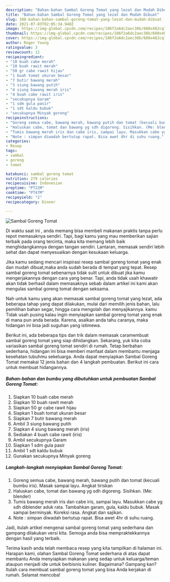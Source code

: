 ```yaml
---
description: "Bahan-bahan Sambal Goreng Tomat yang lezat dan Mudah Dibuat"
title: "Bahan-bahan Sambal Goreng Tomat yang lezat dan Mudah Dibuat"
slug: 388-bahan-bahan-sambal-goreng-tomat-yang-lezat-dan-mudah-dibuat
date: 2021-07-03T02:05:34.940Z
image: https://img-global.cpcdn.com/recipes/186f2a6dc2aec38b/680x482cq70/sambal-goreng-tomat-foto-resep-utama.jpg
thumbnail: https://img-global.cpcdn.com/recipes/186f2a6dc2aec38b/680x482cq70/sambal-goreng-tomat-foto-resep-utama.jpg
cover: https://img-global.cpcdn.com/recipes/186f2a6dc2aec38b/680x482cq70/sambal-goreng-tomat-foto-resep-utama.jpg
author: Roger Young
ratingvalue: 3
reviewcount: 12
recipeingredient:
- "10 buah cabe merah"
- "10 buah rawit merah"
- "50 gr cabe rawit hijau"
- "1 buah tomat ukuran besar"
- "7 butir bawang merah"
- "3 siung bawang putih"
- "4 siung bawang merah iris"
- "4 buah cabe rawit iris"
- "secukupnya Garam"
- "1 sdm gula pasir"
- "1 sdt kaldu bubuk"
- "secukupnya Minyak goreng"
recipeinstructions:
- "Goreng semua cabe, bawang merah, bawang putih dan tomat (kecuali bumbu iris). Masak sampai layu. Angkat tiriskan"
- "Haluskan cabe, tomat dan bawang yg sdh digoreng. Sisihkan. (Me: blender)"
- "Tumis bawang merah iris dan cabe iris, sampai layu. Masukkan cabe yg sdh diblender aduk rata. Tambahkan garam, gula, kaldu bubuk. Masak sampai berminyak. Koreksi rasa. Angkat dan sajikan."
- "Note : simpan diwadah bertutup rapat. Bisa awet 4hr di suhu ruang."
categories:
- Resep
tags:
- sambal
- goreng
- tomat

katakunci: sambal goreng tomat 
nutrition: 279 calories
recipecuisine: Indonesian
preptime: "PT22M"
cooktime: "PT47M"
recipeyield: "2"
recipecategory: Dinner

---
```



![Sambal Goreng Tomat](https://img-global.cpcdn.com/recipes/186f2a6dc2aec38b/680x482cq70/sambal-goreng-tomat-foto-resep-utama.jpg)

Di waktu  saat ini , anda memang bisa membeli makanan praktis tanpa perlu repot memasaknya sendiri. Tapi, bagi kamu yang mau memberikan sajian terbaik pada orang tercinta, maka kita memang lebih baik menghidangkannya dengan tangan sendiri. Lantaran, memasak sendiri lebih sehat dan dapat menyesuaikan dengan kesukaan keluarga.

Jika kamu sedang mencari inspirasi resep sambal goreng tomat yang enak dan mudah dibuat,maka anda sudah berada di tempat yang tepat. Resep sambal goreng tomat  sebenarnya tidak sulit untuk dibuat jika kamu mengerjakannya dengan cara yang benar. Tapi, anda tidak usah khawatir akan tidak berhasil dalam memasaknya 
sebab dalam artikel ini kami akan mengulas sambal goreng tomat dengan seksama.  



Nah untuk kamu yang akan memasak sambal goreng tomat yang lezat, ada beberapa tahap yang dapat dilakukan, mulai dari memilih jenis bahan, lalu pemilihan bahan segar, hingga cara mengolah dan menyajikannya. kamu Tidak usah pusing kalau ingin menyiapkan sambal goreng tomat yang enak di mana pun anda berada. Karena, asalkan anda  tahu caranya, maka hidangan ini bisa jadi suguhan yang istimewa.

Berikut ini, ada beberapa tips dan trik dalam memasak caramembuat sambal goreng tomat yang siap dihidangkan. Sekarang, yuk kita coba variasikan sambal goreng tomat sendiri di rumah. Tetap berbahan sederhana, hidangan ini bisa memberi manfaat dalam membantu menjaga kesehatan tubuhmu sekeluarga. Anda dapat menyiapkan Sambal Goreng Tomat memakai 12 jenis bahan dan 4 langkah pembuatan. Berikut ini cara untuk membuat hidangannya.

<!--inarticleads1-->

##### Bahan-bahan dan bumbu yang dibutuhkan untuk pembuatan Sambal Goreng Tomat:

1. Siapkan 10 buah cabe merah
1. Siapkan 10 buah rawit merah
1. Siapkan 50 gr cabe rawit hijau
1. Siapkan 1 buah tomat ukuran besar
1. Siapkan 7 butir bawang merah
1. Ambil 3 siung bawang putih
1. Siapkan 4 siung bawang merah (iris)
1. Sediakan 4 buah cabe rawit (iris)
1. Ambil secukupnya Garam
1. Siapkan 1 sdm gula pasir
1. Ambil 1 sdt kaldu bubuk
1. Gunakan secukupnya Minyak goreng




<!--inarticleads2-->

##### Langkah-langkah menyiapkan Sambal Goreng Tomat:

1. Goreng semua cabe, bawang merah, bawang putih dan tomat (kecuali bumbu iris). Masak sampai layu. Angkat tiriskan
1. Haluskan cabe, tomat dan bawang yg sdh digoreng. Sisihkan. (Me: blender)
1. Tumis bawang merah iris dan cabe iris, sampai layu. Masukkan cabe yg sdh diblender aduk rata. Tambahkan garam, gula, kaldu bubuk. Masak sampai berminyak. Koreksi rasa. Angkat dan sajikan.
1. Note : simpan diwadah bertutup rapat. Bisa awet 4hr di suhu ruang.




Jadi, itulah artikel mengenai  sambal goreng tomat  yang sederhana dan gampang dilakukan versi kita. Semoga anda bisa mempraktekkannya dengan hasil yang terbaik. 

Terima kasih anda telah membaca resep yang kita tampilkan di halaman ini. Harapan kami, olahan  Sambal Goreng Tomat sederhana di atas dapat membantu Anda menyiapkan makanan yang sedap untuk keluarga/teman ataupun menjadi ide untuk berbisnis kuliner. Bagaimana? Gampang kan? Itulah cara membuat sambal goreng tomat yang bisa Anda kerjakan di rumah. Selamat mencoba!

